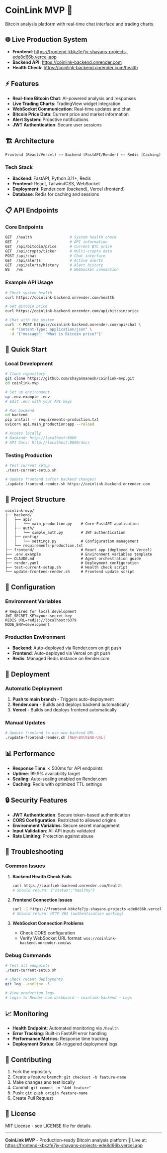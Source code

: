 # CoinLink MVP 🚀

Bitcoin analysis platform with real-time chat interface and trading charts.

## 🌐 Live Production System

- **Frontend**: https://frontend-kbkzfe7jy-shayans-projects-ede8d66b.vercel.app
- **Backend API**: https://coinlink-backend.onrender.com
- **Health Check**: https://coinlink-backend.onrender.com/health

## ⚡ Features

- **Real-time Bitcoin Chat**: AI-powered analysis and responses
- **Live Trading Charts**: TradingView widget integration
- **WebSocket Communication**: Real-time updates and chat
- **Bitcoin Price Data**: Current price and market information
- **Alert System**: Proactive notifications
- **JWT Authentication**: Secure user sessions

## 🏗️ Architecture

```
Frontend (React/Vercel) ←→ Backend (FastAPI/Render) ←→ Redis (Caching)
```

### Tech Stack
- **Backend**: FastAPI, Python 3.11+, Redis
- **Frontend**: React, TailwindCSS, WebSocket
- **Deployment**: Render.com (backend), Vercel (frontend)
- **Database**: Redis for caching and sessions

## 📋 API Endpoints

### Core Endpoints
```bash
GET  /health                 # System health check
GET  /                       # API information
GET  /api/bitcoin/price      # Current BTC price
GET  /api/crypto/ticker      # Multi-crypto data
POST /api/chat               # Chat interface
GET  /api/alerts             # Active alerts
GET  /api/alerts/history     # Alert history
WS   /ws                     # WebSocket connection
```

### Example API Usage
```bash
# Check system health
curl https://coinlink-backend.onrender.com/health

# Get Bitcoin price
curl https://coinlink-backend.onrender.com/api/bitcoin/price

# Chat with the system
curl -X POST https://coinlink-backend.onrender.com/api/chat \
  -H "Content-Type: application/json" \
  -d '{"message": "What is Bitcoin price?"}'
```

## 🚀 Quick Start

### Local Development
```bash
# Clone repository
git clone https://github.com/shayanmanesh/coinlink-mvp.git
cd coinlink-mvp

# Set up environment
cp .env.example .env
# Edit .env with your API keys

# Run backend
cd backend
pip install -r requirements-production.txt
uvicorn api.main_production:app --reload

# Access locally
# Backend: http://localhost:8000
# API Docs: http://localhost:8000/docs
```

### Testing Production
```bash
# Test current setup
./test-current-setup.sh

# Update frontend (after backend changes)
./update-frontend-render.sh https://coinlink-backend.onrender.com
```

## 📁 Project Structure

```
coinlink-mvp/
├── backend/
│   ├── api/
│   │   └── main_production.py    # Core FastAPI application
│   ├── auth/
│   │   └── simple_auth.py        # JWT authentication
│   ├── config/
│   │   └── settings.py           # Configuration management
│   └── requirements-production.txt
├── frontend/                     # React app (deployed to Vercel)
├── .env.example                  # Environment variables template
├── CLAUDE.md                     # Agent orchestration guide
├── render.yaml                   # Deployment configuration
├── test-current-setup.sh         # Health check script
└── update-frontend-render.sh     # Frontend update script
```

## 🔧 Configuration

### Environment Variables
```env
# Required for local development
JWT_SECRET_KEY=your-secret-key
REDIS_URL=redis://localhost:6379
NODE_ENV=development
```

### Production Environment
- **Backend**: Auto-deployed via Render.com on git push
- **Frontend**: Auto-deployed via Vercel on git push
- **Redis**: Managed Redis instance on Render.com

## 🚀 Deployment

### Automatic Deployment
1. **Push to main branch** - Triggers auto-deployment
2. **Render.com** - Builds and deploys backend automatically
3. **Vercel** - Builds and deploys frontend automatically

### Manual Updates
```bash
# Update frontend to use new backend URL
./update-frontend-render.sh [NEW-BACKEND-URL]
```

## 📊 Performance

- **Response Time**: < 500ms for API endpoints
- **Uptime**: 99.9% availability target
- **Scaling**: Auto-scaling enabled on Render.com
- **Caching**: Redis with optimized TTL settings

## 🔒 Security Features

- **JWT Authentication**: Secure token-based authentication
- **CORS Configuration**: Restricted to allowed origins
- **Environment Variables**: Secure secret management
- **Input Validation**: All API inputs validated
- **Rate Limiting**: Protection against abuse

## 🐛 Troubleshooting

### Common Issues

1. **Backend Health Check Fails**
   ```bash
   curl https://coinlink-backend.onrender.com/health
   # Should return: {"status":"healthy"}
   ```

2. **Frontend Connection Issues**
   ```bash
   curl -I https://frontend-kbkzfe7jy-shayans-projects-ede8d66b.vercel.app
   # Should return: HTTP 401 (authentication working)
   ```

3. **WebSocket Connection Problems**
   - Check CORS configuration
   - Verify WebSocket URL format: `wss://coinlink-backend.onrender.com/ws`

### Debug Commands
```bash
# Test all endpoints
./test-current-setup.sh

# Check recent deployments
git log --oneline -5

# View production logs
# Login to Render.com dashboard → coinlink-backend → Logs
```

## 📈 Monitoring

- **Health Endpoint**: Automated monitoring via `/health`
- **Error Tracking**: Built-in FastAPI error handling
- **Performance Metrics**: Response time tracking
- **Deployment Status**: Git-triggered deployment logs

## 🤝 Contributing

1. Fork the repository
2. Create a feature branch: `git checkout -b feature-name`
3. Make changes and test locally
4. Commit: `git commit -m "Add feature"`
5. Push: `git push origin feature-name`
6. Create Pull Request

## 📄 License

MIT License - see LICENSE file for details.

---

**CoinLink MVP** - Production-ready Bitcoin analysis platform
🚀 Live at: https://frontend-kbkzfe7jy-shayans-projects-ede8d66b.vercel.app